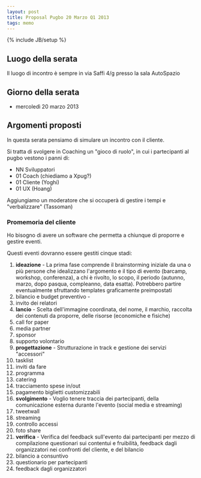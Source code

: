 ```yaml
---
layout: post
title: Proposal Pugbo 20 Marzo Q1 2013
tags: memo
---
```

{% include JB/setup %}

## Luogo della serata
Il luogo di incontro è sempre in via Saffi 4/g presso la sala AutoSpazio

## Giorno della serata
* mercoledì 20 marzo 2013

## Argomenti proposti
In questa serata pensiamo di simulare un incontro con il cliente.

Si tratta di svolgere in Coaching un "gioco di ruolo", in cui i partecipanti al pugbo vestono i panni di:
* NN Sviluppatori
* 01 Coach (chiediamo a Xpug?)
* 01 Cliente (Yoghi)
* 01 UX (Hoang)

Aggiungiamo un moderatore che si occuperà di gestire i tempi e "verbalizzare" (Tassoman)

### Promemoria del cliente
Ho bisogno di avere un software che permetta a chiunque di proporre e gestire eventi.

Questi eventi dovranno essere gestiti cinque stadi:
 1. __ideazione__ - La prima fase comprende il brainstorming iniziale da una o più persone che idealizzano l'argomento e il tipo di evento (barcamp, workshop, conferenza), a chi è rivolto, lo scopo, il periodo (autunno, marzo, dopo pasqua, compleanno, data esatta). Potrebbero partire eventualmente sfruttando templates graficamente preimpostati
   1. bilancio e budget preventivo - 
   2. invito dei relatori
 2. __lancio__ - Scelta dell'immagine coordinata, del nome, il marchio, raccolta dei contenuti da proporre, delle risorse (economiche e fisiche)
   1. call for paper
   2. media partner
   3. sponsor
   4. supporto volontario
 3. __progettazione__ - Strutturazione in track e gestione dei servizi "accessori"
   1. tasklist
   2. inviti da fare
   3. programma
   4. catering
   5. tracciamento spese in/out
   6. pagamento biglietti customizzabili
 4. __svolgimento__ - Voglio tenere traccia dei partecipanti, della comunicazione esterna durante l'evento (social media e streaming)
   1. tweetwall
   2. streaming
   3. controllo accessi
   4. foto share
 5. __verifica__ - Verifica del feedback sull'evento dai partecipanti per mezzo di compilazione questionari sui contentui e fruibilità, feedback dagli organizzatori nei confronti del cliente, e del bilancio
   1. bilancio a consuntivo
   2. questionario per partecipanti
   3. feedback dagli organizzatori

